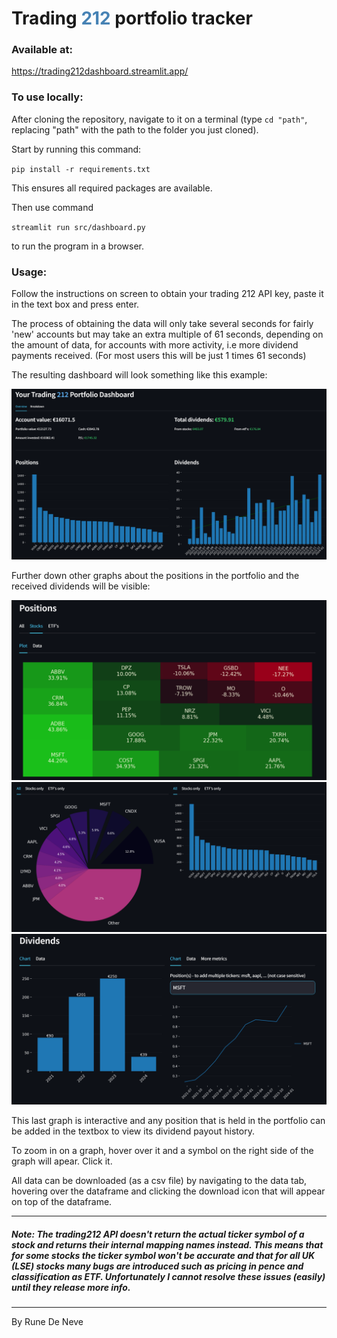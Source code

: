 # Trading <span style="color:SteelBlue"> 212 </span> portfolio tracker

<h3>Available at:</h3>

https://trading212dashboard.streamlit.app/

<h3>To use locally:</h3>

After cloning the repository, navigate to it on a terminal (type `cd "path"`, replacing "path" with the path to the folder you just cloned). 

Start by running this command:

 `pip install -r requirements.txt` 
 
 This ensures all required packages are available.

Then use command 

`streamlit run src/dashboard.py` 

to run the program in a browser.

<h3>Usage:</h3>

Follow the instructions on screen to obtain your trading 212 API key, paste it in the text box and press enter. 

The process of obtaining the data will only take several seconds for fairly 'new' accounts but may take an extra multiple of 61 seconds, depending on the amount of data, for accounts with more activity, i.e more dividend payments received. (For most users this will be just 1 times 61 seconds)

The resulting dashboard will look something like this example:

![Dashboard](/images/example_dashboard_part1.png)

Further down other graphs about the positions in the portfolio and the received dividends will be visible:

![Dashboard](/images/example_dashboard_part2.png)
![Dashboard](/images/example_dashboard_part3.png)
![Dashboard](/images/example_dashboard_part4.png)

This last graph is interactive and any position that is held in the portfolio can be added in the textbox to view its dividend payout history.

To zoom in on a graph, hover over it and a symbol on the right side of the graph will apear. Click it.

All data can be downloaded (as a csv file) by navigating to the data tab, hovering over the dataframe and clicking the download icon that will appear on top of the dataframe.

---
<h5>
Note: The trading212 API doesn't return the actual ticker symbol of a stock and returns their internal mapping names instead. This means that for some stocks the ticker symbol won't be accurate and that for all UK (LSE) stocks many bugs are introduced such as pricing in pence and classification as ETF. Unfortunately I cannot resolve these issues (easily) until they release more info.
</h5>

---

By Rune De Neve
